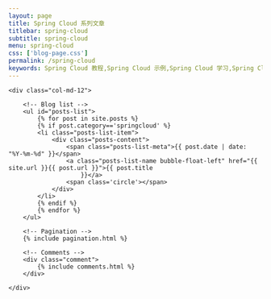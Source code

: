 ```yaml
---
layout: page
title: Spring Cloud 系列文章
titlebar: spring-cloud
subtitle: spring-cloud
menu: spring-cloud
css: ['blog-page.css']
permalink: /spring-cloud
keywords: Spring Cloud 教程,Spring Cloud 示例,Spring Cloud 学习,Spring Cloud 资源,Spring Cloud
---
```


<div class="row">

    <div class="col-md-12">

        <!-- Blog list -->
        <ul id="posts-list">
            {% for post in site.posts %}
            {% if post.category=='springcloud' %}
            <li class="posts-list-item">
                <div class="posts-content">
                    <span class="posts-list-meta">{{ post.date | date: "%Y-%m-%d" }}</span>
                    <a class="posts-list-name bubble-float-left" href="{{ site.url }}{{ post.url }}">{{ post.title
                        }}</a>
                    <span class='circle'></span>
                </div>
            </li>
            {% endif %}
            {% endfor %}
        </ul>

        <!-- Pagination -->
        {% include pagination.html %}

        <!-- Comments -->
        <div class="comment">
            {% include comments.html %}
        </div>

    </div>

</div>
<script>
    $(document).ready(function () {

        // Enable bootstrap tooltip
        $("body").tooltip({selector: '[data-toggle=tooltip]'});

    });
</script>
